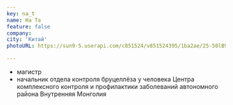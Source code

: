 ```yaml
---
key: na_t
name: На Та 
feature: false
company: 
city: 'Китай'
photoURL: https://sun9-5.userapi.com/c851524/v851524395/1ba2ae/25-50lB9T3U.jpg

---
```

- магистр
- начальник отдела контроля бруцеллёза у человека Центра комплексного контроля и профилактики заболеваний автономного района Внутренняя Монголия
